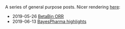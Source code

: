 A series of general purpose posts. Nicer rendering [here](https://mercifr1.github.io/pifometrix/):
- 2019-05-26 [BetaBin ORR](content/2019-05-26-BetaBinORR.pdf)
- 2019-06-13 [BayesPharma highlights](content/2019-06-13-BayesPharma.pdf)


